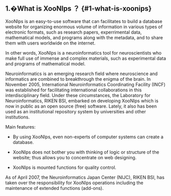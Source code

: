 ## 1.�What is XooNIps ？ {#1-what-is-xoonips}

XooNIps is an easy-to-use software that can facilitates to build a database website for organizing enormous volume of information in various types of electronic formats, such as research papers, experrimental data, mathematical models, and programs along with the metadata, and to share them with users worldwide on the internet.

In other words, XooNIps is a neuroinformatics tool for neuroscientists who make full use of immense and complex materials, such as experimental data and programs of mathematical model.

Neuroinformatics is an emerging research field where neuroscience and informatics are combined to breakthrough the enigma of the brain. In November 2005, International Neuroinformatics Coordinating Facility (INCF) was established for facilitating international collaborations in this interdisciplinary field. Under these circumstances, the Laboratory for Neuroinformatics, RIKEN BSI, embarked on developing XooNIps which is now in public as an open source (free) software. Lately, it also has been used as an institutional repository system by universities and other institutions.

Main features:

*   By using XooNIps, even non-experts of computer systems can create a database.

*   XooNIps does not bother you with thinking of logic or structure of the website; thus allows you to concentrate on web designing.

*   XooNIps is mounted functions for quality control.

As of April 2007, the Neuroinformatics Japan Center (NIJC), RIKEN BSI, has taken over the responsibility for XooNIps operations including the maintenance of extended functions (add-ons).